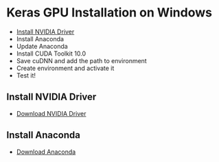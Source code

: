 # Keras GPU Installation on Windows

* [Install NVIDIA Driver](#user-content-install-nvidia-driver)
* Install Anaconda
* Update Anaconda
* Install CUDA Toolkit 10.0
* Save cuDNN and add the path to environment
* Create environment and activate it
* Test it!

## Install NVIDIA Driver

* [Download NVIDIA Driver](https://www.nvidia.com/Download/index.aspx?lang=en-us)

## Install Anaconda

* [Download Anaconda](https://www.anaconda.com/distribution/)
